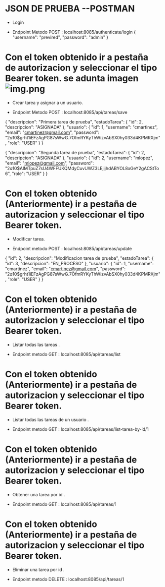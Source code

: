 # JSON DE PRUEBA --POSTMAN

* Login
- Endpoint Metodo POST :  localhost:8085/authenticate/login
{
    "username": "previred",
    "password": "admin"
}

# Con el token obtenido ir a pestaña de autorizacion y seleccionar el tipo Bearer token. se adunta imagen ![img.png](img.png)

* Crear tarea y asignar a un usuario.

- Endpoint Metodo POST : localhost:8085/api/tareas/save

{
    "descripcion": "Primera tarea de prueba",
    "estadoTarea": {
        "id": 2,
        "descripcion": "ASIGNADA"
    },
    "usuario": {
        "id": 1,
        "username": "cmartinez",
        "email": "cmartinez@gmail.com",
        "password": "$2a$10$grht1iEFzAgPG87sWwG.7OfmRYKyThWizvAbSX0hy033d4KPMRXjm",
        "role": "USER"
    }
}

{
    "descripcion": "Segunda tarea de prueba",
    "estadoTarea": {
        "id": 2,
        "descripcion": "ASIGNADA"
    },
    "usuario": {
        "id": 2,
        "username": "mlopez",
        "email": "mlopez@gmail.com",
        "password": "$2a$10$AIMTpuZ7sU4WFFUKQMdyCuvUWZ3LEjijhdABYOL8xGeY2gACStTo6",
        "role": "USER"
    }
}



# Con el token obtenido (Anteriormente) ir a pestaña de autorizacion y seleccionar el tipo Bearer token.

* Modificar tarea.

- Endpoint metodo POST : localhost:8085/api/tareas/update

{
    "id": 2,
    "descripcion": "Modificacion tarea de prueba",
    "estadoTarea": {
        "id": 3,
        "descripcion": "EN_PROCESO"
        },
    "usuario": {
        "id": 1,
        "username": "cmartinez",
        "email": "cmartinez@gmail.com",
        "password": "$2a$10$grht1iEFzAgPG87sWwG.7OfmRYKyThWizvAbSX0hy033d4KPMRXjm",
        "role": "USER"
    }
}

# Con el token obtenido (Anteriormente) ir a pestaña de autorizacion y seleccionar el tipo Bearer token.

* Listar todas las tareas .
- Endpoint metodo GET : localhost:8085/api/tareas/list


# Con el token obtenido (Anteriormente) ir a pestaña de autorizacion y seleccionar el tipo Bearer token.

* Listar todas las tareas de un usuario .
- Endpoint metodo GET : localhost:8085/api/tareas/list-tarea-by-id/1

# Con el token obtenido (Anteriormente) ir a pestaña de autorizacion y seleccionar el tipo Bearer token.

* Obtener una tarea por id .
- Endpoint metodo GET : localhost:8085/api/tareas/1


# Con el token obtenido (Anteriormente) ir a pestaña de autorizacion y seleccionar el tipo Bearer token.

* Eliminar una tarea por id .
- Endpoint metodo DELETE : localhost:8085/api/tareas/1